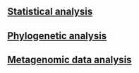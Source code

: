## [Statistical analysis](statistical_analysis.md)

## [Phylogenetic analysis](Phylogenetic_analysis.md)

## [Metagenomic data analysis](metagenomic_analysis.md)
